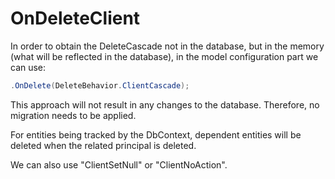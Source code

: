 ﻿# OnDeleteClient

In order to obtain the DeleteCascade not in the database, but in the memory (what will be reflected in the database), in the model configuration part we can use:

```csharp
.OnDelete(DeleteBehavior.ClientCascade);
```

This approach will not result in any changes to the database.
Therefore, no migration needs to be applied.

For entities being tracked by the DbContext, dependent entities will be deleted when the related principal is deleted.

We can also use "ClientSetNull" or "ClientNoAction".
